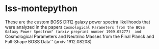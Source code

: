 # lss-montepython

These are the custom BOSS DR12 galaxy power spectra likelihoods that were analyzed in the papers ``Cosmological Parameters from the BOSS Galaxy Power Spectrum" (arxiv preprint number 1909.05277)  and ``Cosmological Parameters and Neutrino Masses from the Final Planck and Full-Shape BOSS Data'' (arxiv 1912.08208)
